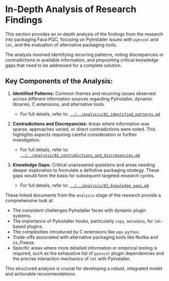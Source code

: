 # In-Depth Analysis of Research Findings

This section provides an in-depth analysis of the findings from the research into packaging Fava PQC, focusing on PyInstaller issues with `pyexcel` and `lml`, and the evaluation of alternative packaging tools.

The analysis involved identifying recurring patterns, noting discrepancies or contradictions in available information, and pinpointing critical knowledge gaps that need to be addressed for a complete solution.

## Key Components of the Analysis:

1.  **Identified Patterns:** Common themes and recurring issues observed across different information sources regarding PyInstaller, dynamic libraries, C extensions, and alternative tools.
    *   For full details, refer to: [`../../analysis/01_identified_patterns.md`](../../analysis/01_identified_patterns.md)

2.  **Contradictions and Discrepancies:** Areas where information was sparse, approaches varied, or direct contradictions were noted. This highlights aspects requiring careful consideration or further investigation.
    *   For full details, refer to: [`../../analysis/02_contradictions_and_discrepancies.md`](../../analysis/02_contradictions_and_discrepancies.md)

3.  **Knowledge Gaps:** Critical unanswered questions and areas needing deeper exploration to formulate a definitive packaging strategy. These gaps would form the basis for subsequent targeted research cycles.
    *   For full details, refer to: [`../../analysis/03_knowledge_gaps.md`](../../analysis/03_knowledge_gaps.md)

These linked documents from the `analysis` stage of the research provide a comprehensive look at:
*   The consistent challenges PyInstaller faces with dynamic plugin systems.
*   The importance of PyInstaller hooks, particularly `copy_metadata`, for `lml`-based plugins.
*   The complexities introduced by C extensions like `oqs-python`.
*   Trade-offs associated with alternative packaging tools like Nuitka and cx_Freeze.
*   Specific areas where more detailed information or empirical testing is required, such as the exhaustive list of `pyexcel` plugin dependencies and the precise interaction mechanics of `lml` with PyInstaller.

This structured analysis is crucial for developing a robust, integrated model and actionable recommendations.